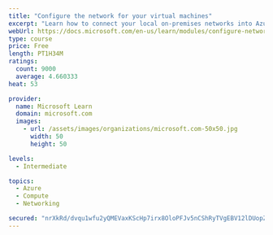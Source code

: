 ```yaml
---
title: "Configure the network for your virtual machines"
excerpt: "Learn how to connect your local on-premises networks into Azure using virtual networks, VPN gateways, and Azure ExpressRoute."
webUrl: https://docs.microsoft.com/en-us/learn/modules/configure-network-for-azure-virtual-machines/
type: course
price: Free
length: PT1H34M
ratings:
  count: 9000
  average: 4.660333
heat: 53

provider:
  name: Microsoft Learn
  domain: microsoft.com
  images:
    - url: /assets/images/organizations/microsoft.com-50x50.jpg
      width: 50
      height: 50

levels:
  - Intermediate

topics:
  - Azure
  - Compute
  - Networking

secured: "nrXkRd/dvqu1wfu2yQMEVaxKScHp7irx8OloPFJv5nCShRyTVgEBV12lDUopZNU5PVVidWUvuPQOLJHOXp0V3gKI9lq7uwjnd2JTbo0QLd7APdgY/jmPDFrWwch6xob5wMhoC3Tn+Wdv5yQXwxP42030EfDa1VsiqdtjPklJXCMTc7x4v89sQcMqU+Jr9qvFhm3YplJDEbQooF8o7TU5xWTuUhYrNFtTq0wOi0QDTmCGYGA/i+H+gtk1j7iEU6maVXQ3I5KnlOsS4e0c7z3i7x7KF+8BkOOV/+nVxd8Ebc0TdgXyF3o1PNXgZYKNDi7KR/Ssfcj9rKwsv0P9Y20gMmelNlReZmV3lBLPYdZepF3XsFRN/5HyUCBesZLo+5SceV/m3sG6IdHCO0LkzzurfcJRUYyipRO+GVy3AvAj2rI=;WUqg+n5Ch5qeL4oqcBjswQ=="
---
```


